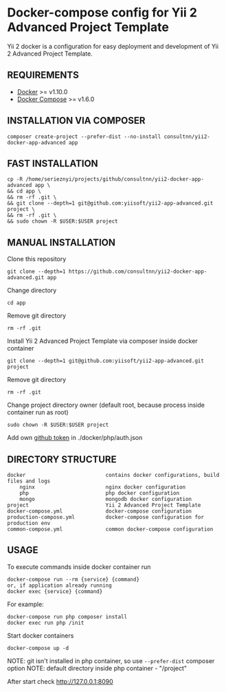 Docker-compose config for Yii 2 Advanced Project Template
===================================
Yii 2 docker is a configuration for easy deployment and development of Yii 2 Advanced Project Template.

REQUIREMENTS
------------

* [Docker](https://github.com/docker/docker/releases) >= v1.10.0
* [Docker Compose](https://github.com/docker/compose/releases) >= v1.6.0

INSTALLATION VIA COMPOSER
-------------------------
```
composer create-project --prefer-dist --no-install consultnn/yii2-docker-app-advanced app
```
FAST INSTALLATION
--------------------
```
cp -R /home/serieznyi/projects/github/consultnn/yii2-docker-app-advanced app \
&& cd app \
&& rm -rf .git \
&& git clone --depth=1 git@github.com:yiisoft/yii2-app-advanced.git project \
&& rm -rf .git \
&& sudo chown -R $USER:$USER project
```

MANUAL INSTALLATION
---------------------
Clone this repository
```
git clone --depth=1 https://github.com/consultnn/yii2-docker-app-advanced.git app
```
Change directory
```
cd app
```
Remove git directory
```
rm -rf .git
```
Install Yii 2 Advanced Project Template via composer inside docker container
```
git clone --depth=1 git@github.com:yiisoft/yii2-app-advanced.git project
```
Remove git directory
```
rm -rf .git
```
Change project directory owner (default root, because process inside container run as root)
```
sudo chown -R $USER:$USER project
```

Add own [github token](https://help.github.com/articles/creating-an-access-token-for-command-line-use/) in ./docker/php/auth.json

DIRECTORY STRUCTURE
-------------------
```
docker                          contains docker configurations, build files and logs
    nginx                       nginx docker configuration
    php                         php docker configuration
    mongo                       mongodb docker configuration
project                         Yii 2 Advanced Project Template
docker-compose.yml              docker-compose configuration
production-compose.yml          docker-compose configuration for production env
common-compose.yml              common docker-compose configuration
```


USAGE
------
To execute commands inside docker container run
~~~
docker-compose run --rm {service} {command}
or, if application already running
docker exec {service} {command}
~~~
For example:
~~~
docker-compose run php composer install
docker exec run php /init
~~~

Start docker containers
~~~
docker-compose up -d
~~~
NOTE: git isn't installed in php container, so use `--prefer-dist` composer option
NOTE: default directory inside php container - "/project"

After start check http://127.0.0.1:8090
